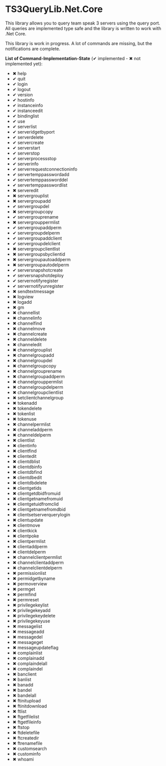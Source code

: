 # TS3QueryLib.Net.Core
This library allows you to query team speak 3 servers using the query port.  All queries are implemented type safe and the library is written to work with .Net Core.

This library is work in progress. A lot of commands are missing, but the notifications are complete.

**List of Command-Implementation-State** (&#x2714; implemented - &#x2716; not implemented yet):


* &#x2716; help
* &#x2714; quit
* &#x2714; login
* &#x2714; logout
* &#x2714; version
* &#x2714; hostinfo
* &#x2714; instanceinfo
* &#x2714; instanceedit
* &#x2714; bindinglist
* &#x2714; use
* &#x2714; serverlist
* &#x2714; serveridgetbyport
* &#x2714; serverdelete
* &#x2714; servercreate
* &#x2714; serverstart
* &#x2714; serverstop
* &#x2714; serverprocessstop
* &#x2714; serverinfo
* &#x2714; serverrequestconnectioninfo
* &#x2714; servertemppasswordadd
* &#x2714; servertemppassworddel
* &#x2714; servertemppasswordlist
* &#x2716; serveredit
* &#x2716; servergrouplist
* &#x2716; servergroupadd
* &#x2714; servergroupdel
* &#x2716; servergroupcopy
* &#x2714; servergrouprename
* &#x2716; servergrouppermlist
* &#x2714; servergroupaddperm
* &#x2714; servergroupdelperm
* &#x2714; servergroupaddclient
* &#x2714; servergroupdelclient
* &#x2716; servergroupclientlist
* &#x2716; servergroupsbyclientid
* &#x2716; servergroupautoaddperm
* &#x2716; servergroupautodelperm
* &#x2714; serversnapshotcreate
* &#x2714; serversnapshotdeploy
* &#x2714; servernotifyregister
* &#x2714; servernotifyunregister
* &#x2716; sendtextmessage
* &#x2716; logview
* &#x2716; logadd
* &#x2716; gm
* &#x2716; channellist
* &#x2716; channelinfo
* &#x2716; channelfind
* &#x2716; channelmove
* &#x2716; channelcreate
* &#x2716; channeldelete
* &#x2716; channeledit
* &#x2716; channelgrouplist
* &#x2716; channelgroupadd
* &#x2716; channelgroupdel
* &#x2716; channelgroupcopy
* &#x2716; channelgrouprename
* &#x2716; channelgroupaddperm
* &#x2716; channelgrouppermlist
* &#x2716; channelgroupdelperm
* &#x2716; channelgroupclientlist
* &#x2716; setclientchannelgroup
* &#x2716; tokenadd
* &#x2716; tokendelete
* &#x2716; tokenlist
* &#x2716; tokenuse
* &#x2716; channelpermlist
* &#x2716; channeladdperm
* &#x2716; channeldelperm
* &#x2716; clientlist
* &#x2716; clientinfo
* &#x2716; clientfind
* &#x2716; clientedit
* &#x2716; clientdblist
* &#x2716; clientdbinfo
* &#x2716; clientdbfind
* &#x2716; clientdbedit
* &#x2716; clientdbdelete
* &#x2716; clientgetids
* &#x2716; clientgetdbidfromuid
* &#x2716; clientgetnamefromuid
* &#x2716; clientgetuidfromclid
* &#x2716; clientgetnamefromdbid
* &#x2716; clientsetserverquerylogin
* &#x2716; clientupdate
* &#x2716; clientmove
* &#x2716; clientkick
* &#x2716; clientpoke
* &#x2716; clientpermlist
* &#x2716; clientaddperm
* &#x2716; clientdelperm
* &#x2716; channelclientpermlist
* &#x2716; channelclientaddperm
* &#x2716; channelclientdelperm
* &#x2716; permissionlist
* &#x2716; permidgetbyname
* &#x2716; permoverview
* &#x2716; permget
* &#x2716; permfind
* &#x2716; permreset
* &#x2716; privilegekeylist
* &#x2716; privilegekeyadd
* &#x2716; privilegekeydelete
* &#x2716; privilegekeyuse
* &#x2716; messagelist
* &#x2716; messageadd
* &#x2716; messagedel
* &#x2716; messageget
* &#x2716; messageupdateflag
* &#x2716; complainlist
* &#x2716; complainadd
* &#x2716; complaindelall
* &#x2716; complaindel
* &#x2716; banclient
* &#x2716; banlist
* &#x2716; banadd
* &#x2716; bandel
* &#x2716; bandelall
* &#x2716; ftinitupload
* &#x2716; ftinitdownload
* &#x2716; ftlist
* &#x2716; ftgetfilelist
* &#x2716; ftgetfileinfo
* &#x2716; ftstop
* &#x2716; ftdeletefile
* &#x2716; ftcreatedir
* &#x2716; ftrenamefile
* &#x2716; customsearch
* &#x2716; custominfo
* &#x2716; whoami
